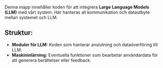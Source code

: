 Denna mapp innehåller koden för att integrera **Large Language Models (LLM)** med vårt system. Här hanteras all kommunikation och datautbyte mellan systemet och LLM.

## Struktur:
- **Moduler för LLM:** Koden som hanterar anslutning och dataöverföring till LLM.
- **Maskininlärning:** Eventuella funktioner som bearbetar användardata för att generera berättelser eller feedback.
